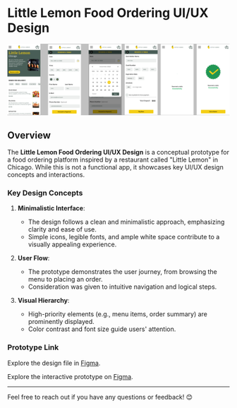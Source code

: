 # Little Lemon Food Ordering UI/UX Design

![Screenshot](Prototype-HW.png)

## Overview
The **Little Lemon Food Ordering UI/UX Design** is a conceptual prototype for a food ordering platform inspired by a restaurant called "Little Lemon" in Chicago. While this is not a functional app, it showcases key UI/UX design concepts and interactions.

### Key Design Concepts
1. **Minimalistic Interface**:
   - The design follows a clean and minimalistic approach, emphasizing clarity and ease of use.
   - Simple icons, legible fonts, and ample white space contribute to a visually appealing experience.

2. **User Flow**:
   - The prototype demonstrates the user journey, from browsing the menu to placing an order.
   - Consideration was given to intuitive navigation and logical steps.

3. **Visual Hierarchy**:
   - High-priority elements (e.g., menu items, order summary) are prominently displayed.
   - Color contrast and font size guide users' attention.

### Prototype Link
Explore the design file in [Figma](https://www.figma.com/design/PuYpIyYvLAn1CREYBVuzVT/Prototype---HW?node-id=0-1&t=u9IRaJsbp1IO5WN2-0).

Explore the interactive prototype on [Figma](https://www.figma.com/proto/PuYpIyYvLAn1CREYBVuzVT/Prototype---HW?node-id=102-189&t=u9IRaJsbp1IO5WN2-0&scaling=min-zoom&content-scaling=fixed&page-id=0%3A1&starting-point-node-id=102%3A189).

---
Feel free to reach out if you have any questions or feedback! 😊
